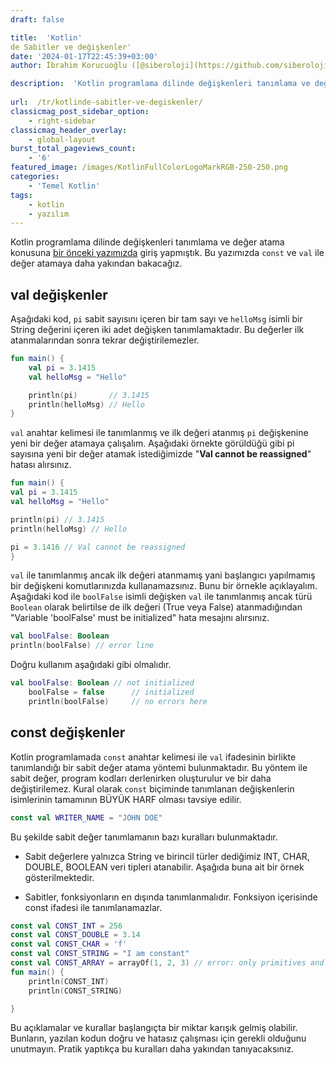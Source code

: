```yaml
---
draft: false

title:  'Kotlin'
de Sabitler ve değişkenler'
date: '2024-01-17T22:45:39+03:00'
author: İbrahim Korucuoğlu ([@siberoloji](https://github.com/siberoloji))

description:  'Kotlin programlama dilinde değişkenleri tanımlama ve değer atama konusuna bir önceki yazımızda giriş yapmıştık. Bu yazımızda const ve val ile değer atamaya daha yakından bakacağız.' 
 
url:  /tr/kotlinde-sabitler-ve-degiskenler/
classicmag_post_sidebar_option:
    - right-sidebar
classicmag_header_overlay:
    - global-layout
burst_total_pageviews_count:
    - '6'
featured_image: /images/KotlinFullColorLogoMarkRGB-250-250.png
categories:
    - 'Temel Kotlin'
tags:
    - kotlin
    - yazılım
---
```



Kotlin programlama dilinde değişkenleri tanımlama ve değer atama konusuna <a href="https://www.siberoloji.com/kotlin-degisken-ve-deger-tanimlama/" data-type="post" data-id="694" target="_blank" rel="noreferrer noopener">bir önceki yazımızda</a> giriş yapmıştık. Bu yazımızda `const` ve `val` ile değer atamaya daha yakından bakacağız.



## val değişkenler



Aşağıdaki kod, `pi` sabit sayısını içeren bir tam sayı ve `helloMsg` isimli bir String değerini içeren iki adet değişken tanımlamaktadır. Bu değerler ilk atanmalarından sonra tekrar değiştirilemezler.


```kotlin
fun main() {
    val pi = 3.1415
    val helloMsg = "Hello"

    println(pi)       // 3.1415
    println(helloMsg) // Hello
}
```



`val` anahtar kelimesi ile tanımlanmış ve ilk değeri atanmış `pi` değişkenine yeni bir değer atamaya çalışalım.  Aşağıdaki örnekte görüldüğü gibi pi sayısına yeni bir değer atamak istediğimizde "**Val cannot be reassigned**" hatası alırsınız.


```kotlin
fun main() {
val pi = 3.1415
val helloMsg = "Hello"

println(pi) // 3.1415
println(helloMsg) // Hello

pi = 3.1416 // Val cannot be reassigned
}
```



`val` ile tanımlanmış ancak ilk değeri atanmamış yani başlangıcı yapılmamış bir değişkeni komutlarınızda kullanamazsınız. Bunu bir örnekle açıklayalım. Aşağıdaki kod ile `boolFalse` isimli değişken `val` ile tanımlanmış ancak türü `Boolean` olarak belirtilse de ilk değeri (True veya False) atanmadığından "Variable 'boolFalse' must be initialized" hata mesajını alırsınız.


```kotlin
val boolFalse: Boolean
println(boolFalse) // error line
```



Doğru kullanım aşağıdaki gibi olmalıdır.


```kotlin
val boolFalse: Boolean // not initialized
    boolFalse = false      // initialized
    println(boolFalse)     // no errors here
```



## const değişkenler



Kotlin programlamada `const` anahtar kelimesi ile `val` ifadesinin birlikte tanımlandığı bir sabit değer atama yöntemi bulunmaktadır. Bu yöntem ile sabit değer, program kodları derlenirken oluşturulur ve bir daha değiştirilemez. Kural olarak `const` biçiminde tanımlanan değişkenlerin isimlerinin tamamının BÜYÜK HARF olması tavsiye edilir. 


```kotlin
const val WRITER_NAME = "JOHN DOE"
```



Bu şekilde sabit değer tanımlamanın bazı kuralları bulunmaktadır. 


* Sabit değerlere yalnızca String ve birincil türler dediğimiz INT, CHAR, DOUBLE, BOOLEAN veri tipleri atanabilir. Aşağıda buna ait bir örnek gösterilmektedir.

* Sabitler, fonksiyonların en dışında tanımlanmalıdır. Fonksiyon içerisinde const ifadesi ile tanımlanamazlar. 



```kotlin
const val CONST_INT = 256
const val CONST_DOUBLE = 3.14
const val CONST_CHAR = 'f'
const val CONST_STRING = "I am constant"
const val CONST_ARRAY = arrayOf(1, 2, 3) // error: only primitives and strings are allowed
fun main() {
    println(CONST_INT)
    println(CONST_STRING)

}
```



Bu açıklamalar ve kurallar başlangıçta bir miktar karışık gelmiş olabilir. Bunların, yazılan kodun doğru ve hatasız çalışması için gerekli olduğunu unutmayın. Pratik yaptıkça bu kuralları daha yakından tanıyacaksınız.
